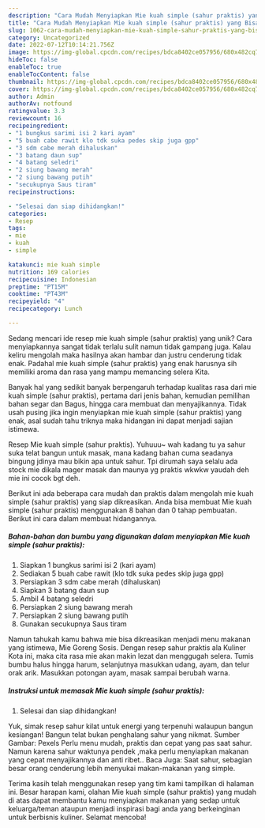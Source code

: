 ```yaml
---
description: "Cara Mudah Menyiapkan Mie kuah simple (sahur praktis) yang Bisa Manjain Lidah"
title: "Cara Mudah Menyiapkan Mie kuah simple (sahur praktis) yang Bisa Manjain Lidah"
slug: 1062-cara-mudah-menyiapkan-mie-kuah-simple-sahur-praktis-yang-bisa-manjain-lidah
category: Uncategorized
date: 2022-07-12T10:14:21.756Z
image: https://img-global.cpcdn.com/recipes/bdca8402ce057956/680x482cq70/mie-kuah-simple-sahur-praktis-foto-resep-utama.jpg
hideToc: false
enableToc: true
enableTocContent: false
thumbnail: https://img-global.cpcdn.com/recipes/bdca8402ce057956/680x482cq70/mie-kuah-simple-sahur-praktis-foto-resep-utama.jpg
cover: https://img-global.cpcdn.com/recipes/bdca8402ce057956/680x482cq70/mie-kuah-simple-sahur-praktis-foto-resep-utama.jpg
author: Admin
authorAv: notfound
ratingvalue: 3.3
reviewcount: 16
recipeingredient:
- "1 bungkus sarimi isi 2 kari ayam"
- "5 buah cabe rawit klo tdk suka pedes skip juga gpp"
- "3 sdm cabe merah dihaluskan"
- "3 batang daun sup"
- "4 batang seledri"
- "2 siung bawang merah"
- "2 siung bawang putih"
- "secukupnya Saus tiram"
recipeinstructions:

- "Selesai dan siap dihidangkan!"
categories:
- Resep
tags:
- mie
- kuah
- simple

katakunci: mie kuah simple 
nutrition: 169 calories
recipecuisine: Indonesian
preptime: "PT15M"
cooktime: "PT43M"
recipeyield: "4"
recipecategory: Lunch

---
```





Sedang mencari ide resep mie kuah simple (sahur praktis) yang unik? Cara menyiapkannya sangat tidak terlalu sulit namun tidak gampang juga. Kalau keliru mengolah maka hasilnya akan hambar dan justru cenderung tidak enak. Padahal mie kuah simple (sahur praktis) yang enak harusnya sih memiliki aroma dan rasa yang mampu memancing selera Kita.





Banyak hal yang sedikit banyak berpengaruh terhadap kualitas rasa dari mie kuah simple (sahur praktis), pertama dari jenis bahan, kemudian pemilihan bahan segar dan Bagus, hingga cara membuat dan menyajikannya. Tidak usah pusing jika ingin menyiapkan mie kuah simple (sahur praktis) yang enak,      asal sudah tahu triknya maka hidangan ini dapat menjadi sajian istimewa.














Resep Mie kuah simple (sahur praktis). Yuhuuu~ wah kadang tu ya sahur suka telat bangun untuk masak, mana kadang bahan cuma seadanya bingung jdinya mau bikin apa untuk sahur. Tpi dirumah saya selalu ada stock mie dikala mager masak dan maunya yg praktis wkwkw yaudah deh mie ini cocok bgt deh.






Berikut ini ada beberapa cara mudah dan praktis dalam mengolah mie kuah simple (sahur praktis) yang siap dikreasikan. Anda bisa membuat Mie kuah simple (sahur praktis) menggunakan 8 bahan dan 0 tahap pembuatan. Berikut ini cara dalam membuat hidangannya.

<!--inarticleads1-->

##### Bahan-bahan dan bumbu yang digunakan dalam menyiapkan Mie kuah simple (sahur praktis):

1. Siapkan 1 bungkus sarimi isi 2 (kari ayam)
1. Sediakan 5 buah cabe rawit (klo tdk suka pedes skip juga gpp)
1. Persiapkan 3 sdm cabe merah (dihaluskan)
1. Siapkan 3 batang daun sup
1. Ambil 4 batang seledri
1. Persiapkan 2 siung bawang merah
1. Persiapkan 2 siung bawang putih
1. Gunakan secukupnya Saus tiram


Namun tahukah kamu bahwa mie bisa dikreasikan menjadi menu makanan yang istimewa, Mie Goreng Sosis. Dengan resep sahur praktis ala Kuliner Kota ini, maka cita rasa mie akan makin lezat dan menggugah selera. Tumis bumbu halus hingga harum, selanjutnya masukkan udang, ayam, dan telur orak arik. Masukkan potongan ayam, masak sampai berubah warna. 

<!--inarticleads2-->

##### Instruksi untuk memasak Mie kuah simple (sahur praktis):


1. Selesai dan siap dihidangkan!

Yuk, simak resep sahur kilat untuk energi yang terpenuhi walaupun bangun kesiangan! Bangun telat bukan penghalang sahur yang nikmat. Sumber Gambar: Pexels Perlu menu mudah, praktis dan cepat yang pas saat sahur. Namun karena sahur waktunya pendek ,maka perlu menyiapkan makanan yang cepat menyajikannya dan anti ribet.. Baca Juga: Saat sahur, sebagian besar orang cenderung lebih menyukai makan-makanan yang simple. 

Terima kasih telah menggunakan resep yang tim kami tampilkan di halaman ini. Besar harapan kami, olahan Mie kuah simple (sahur praktis) yang mudah di atas dapat membantu kamu menyiapkan makanan yang sedap untuk keluarga/teman ataupun menjadi inspirasi bagi anda yang berkeinginan untuk berbisnis kuliner. Selamat mencoba!
